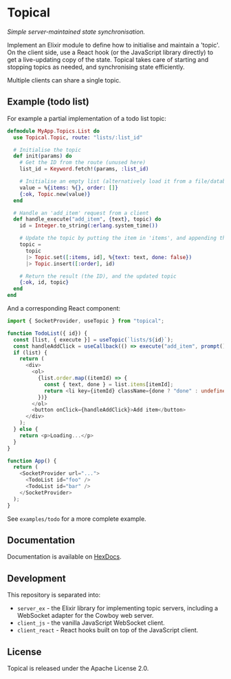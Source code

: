 # Topical

_Simple server-maintained state synchronisation._

Implement an Elixir module to define how to initialise and maintain a 'topic'. On the client side,
use a React hook (or the JavaScript library directly) to get a live-updating copy of the state.
Topical takes care of starting and stopping topics as needed, and synchronising state efficiently.

Multiple clients can share a single topic.

## Example (todo list)

For example a partial implementation of a todo list topic:

```elixir
defmodule MyApp.Topics.List do
  use Topical.Topic, route: "lists/:list_id"

  # Initialise the topic
  def init(params) do
    # Get the ID from the route (unused here)
    list_id = Keyword.fetch!(params, :list_id)

    # Initialise an empty list (alternatively load it from a file/database/service)
    value = %{items: %{}, order: []}
    {:ok, Topic.new(value)}
  end

  # Handle an 'add_item' request from a client
  def handle_execute("add_item", {text}, topic) do
    id = Integer.to_string(:erlang.system_time())

    # Update the topic by putting the item in 'items', and appending the ID to 'order'
    topic =
      topic
      |> Topic.set([:items, id], %{text: text, done: false})
      |> Topic.insert([:order], id)

    # Return the result (the ID), and the updated topic
    {:ok, id, topic}
  end
end
```

And a corresponding React component:

```typescript
import { SocketProvider, useTopic } from "topical";

function TodoList({ id}) {
  const [list, { execute }] = useTopic(`lists/${id}`);
  const handleAddClick = useCallback(() => execute("add_item", prompt()), [execute]);
  if (list) {
    return (
      <div>
        <ol>
          {list.order.map((itemId) => {
            const { text, done } = list.items[itemId];
            return <li key={itemId} className={done ? "done" : undefined}>{text}</li>;
          })}
        </ol>
        <button onClick={handleAddClick}>Add item</button>
      </div>
    );
  } else {
    return <p>Loading...</p>
  }
}

function App() {
  return (
    <SocketProvider url="...">
      <TodoList id="foo" />
      <TodoList id="bar" />
    </SocketProvider>
  );
}
```

See `examples/todo` for a more complete example.

## Documentation

Documentation is available on [HexDocs](https://hexdocs.pm/topical/).

## Development

This repository is separated into:

  - `server_ex` - the Elixir library for implementing topic servers, including a WebSocket adapter for the Cowboy web server.
  - `client_js` - the vanilla JavaScript WebSocket client.
  - `client_react` - React hooks built on top of the JavaScript client.

## License

Topical is released under the Apache License 2.0.
